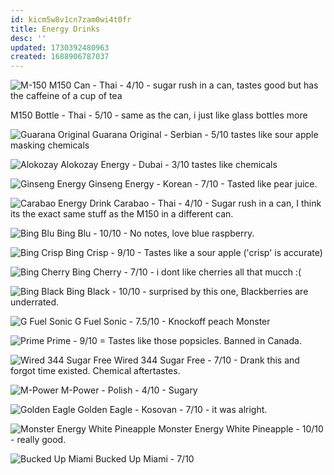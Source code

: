 ```yaml
---
id: kicm5w8v1cn7zam0wi4t0fr
title: Energy Drinks
desc: ''
updated: 1730392480963
created: 1688906787037
---
```

![M-150](assets/m-150.png)
M150 Can - Thai - 4/10 - sugar rush in a can, tastes good but has the caffeine of a cup of tea

M150 Bottle - Thai - 5/10 - same as the can, i just like glass bottles more

![Guarana Original](assets/guarana-original.png)
Guarana Original - Serbian - 5/10 tastes like sour apple masking chemicals

![Alokozay](assets/alokozay.png)
Alokozay Energy - Dubai - 3/10 tastes like chemicals

![Ginseng Energy](assets/ginseng-energy.png)
Ginseng Energy - Korean - 7/10 - Tasted like pear juice.

![Carabao Energy Drink](assets/carabao.png)
Carabao - Thai - 4/10 - Sugar rush in a can, I think its the exact same stuff as the M150 in a different can.

![Bing Blu](assets/bing-blu.png)
Bing Blu - 10/10 - No notes, love blue raspberry.

![Bing Crisp](assets/bing-crisp.png)
Bing Crisp - 9/10 - Tastes like a sour apple ('crisp' is accurate)

![Bing Cherry](assets/bing-cherry.png)
Bing Cherry - 7/10 - i dont like cherries all that mucch :(

![Bing Black](assets/bing-black.png)
Bing Black - 10/10 - surprised by this one, Blackberries are underrated.

![G Fuel Sonic](assets/gfuel-sonic.jpg)
G Fuel Sonic - 7.5/10 - Knockoff peach Monster

![Prime](assets/prime.jpg)
Prime -  9/10 = Tastes like those popsicles. Banned in Canada.

![Wired 344 Sugar Free](assets/wired-344-sugar-free.jpg)
Wired 344 Sugar Free - 7/10 - Drank this and forgot time existed. Chemical aftertastes.

![M-Power](assets/m-power.jpeg)
M-Power - Polish - 4/10 - Sugary

![Golden Eagle](assets/golden-eagle.png)
Golden Eagle - Kosovan - 7/10 - it was alright.

![Monster Energy White Pineapple](assets/monster-energy-white-pineapple.png)
Monster Energy White Pineapple - 10/10 - really good.

![Bucked Up Miami](assets/bucked-up-miami.png)
Bucked Up Miami - 7/10
